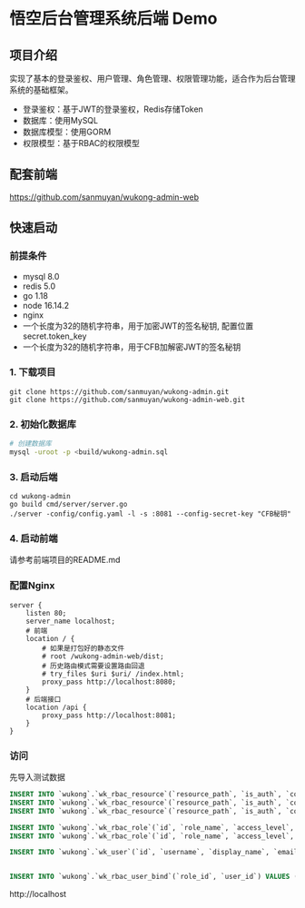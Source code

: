 # 悟空后台管理系统后端 Demo

## 项目介绍

实现了基本的登录鉴权、用户管理、角色管理、权限管理功能，适合作为后台管理系统的基础框架。

- 登录鉴权：基于JWT的登录鉴权，Redis存储Token
- 数据库：使用MySQL
- 数据库模型：使用GORM
- 权限模型：基于RBAC的权限模型

## 配套前端

https://github.com/sanmuyan/wukong-admin-web

## 快速启动

### 前提条件

- mysql 8.0
- redis 5.0
- go 1.18
- node 16.14.2
- nginx
- 一个长度为32的随机字符串，用于加密JWT的签名秘钥, 配置位置 secret.token_key
- 一个长度为32的随机字符串，用于CFB加解密JWT的签名秘钥

### 1. 下载项目

```shell
git clone https://github.com/sanmuyan/wukong-admin.git
git clone https://github.com/sanmuyan/wukong-admin-web.git
```

### 2. 初始化数据库

```bash
# 创建数据库
mysql -uroot -p <build/wukong-admin.sql
```

### 3. 启动后端

```shell
cd wukong-admin
go build cmd/server/server.go
./server -config/config.yaml -l -s :8081 --config-secret-key "CFB秘钥"
```

### 4. 启动前端

请参考前端项目的README.md

### 配置Nginx

```nginx
server {
    listen 80;
    server_name localhost;
    # 前端
    location / {
        # 如果是打包好的静态文件
        # root /wukong-admin-web/dist;
        # 历史路由模式需要设置路由回退
        # try_files $uri $uri/ /index.html;
        proxy_pass http://localhost:8080;
    }
    # 后端接口
    location /api {
        proxy_pass http://localhost:8081;
    }
}
```

### 访问

先导入测试数据
```sql
INSERT INTO `wukong`.`wk_rbac_resource`(`resource_path`, `is_auth`, `comment`) VALUES ('/api/user', 1, '用户');
INSERT INTO `wukong`.`wk_rbac_resource`(`resource_path`, `is_auth`, `comment`) VALUES ('/api/user/profile', 2, '用户个人信息');
INSERT INTO `wukong`.`wk_rbac_resource`(`resource_path`, `is_auth`, `comment`) VALUES ('/api/logout', 2, '退出登录');

INSERT INTO `wukong`.`wk_rbac_role`(`id`, `role_name`, `access_level`, `comment`) VALUES (1, 'base', 1, '基本用户');
INSERT INTO `wukong`.`wk_rbac_role`(`id`, `role_name`, `access_level`, `comment`) VALUES (2, 'admin', 100, '管理员');

INSERT INTO `wukong`.`wk_user`(`id`, `username`, `display_name`, `email`, `mobile`, `password`, `source`, `is_active`, `create_time`, `update_time`) VALUES (1, 'admin', '管理员', 'admin@qq.com', '13888888888', '$2a$04$WXVJ91k1yjGecUgfBgC3COnKstE.h4fdjV0bRc0TUpS4OoAAY0/7K', 'local', 1, '2023-04-14 16:44:07', '2023-04-15 13:17:28');


INSERT INTO `wukong`.`wk_rbac_user_bind`(`role_id`, `user_id`) VALUES (1, 1);
```
http://localhost
